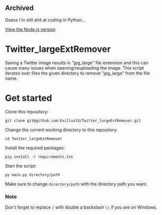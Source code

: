 ## Archived
Guess i'm still shit at coding in Python...

[View the Node.js version](https://github.com/ExillustX/twitter_largeExtRemover)

# Twitter_largeExtRemover

Saving a Twitter image results in "jpg_large" file extension and this can cause many issues when opening/reuploading the image. This script iterates over files the given directory to remove "jpg_large" from the file name.

# Get started
Clone this repository:
```
git clone git@github.com:ExillustX/Twitter_largeExtRemover.git
```

Change the current working directory to this repository:
```
cd Twitter_largeExtRemover
```

Install the required packages:
```
pip install -r requirements.txt
```

Start the script:
```
py main.py directory/path
```

Make sure to change ``directory/path`` with the directory path you want.

### Note
Don't forget to replace `/` with double a backslash `\\` if you are on Windows.
